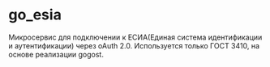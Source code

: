 # go_esia
Микросервис для подключении к ЕСИА(Единая система идентификации и аутентификации) через oAuth 2.0. Используется только ГОСТ 3410, на основе реализации gogost.
